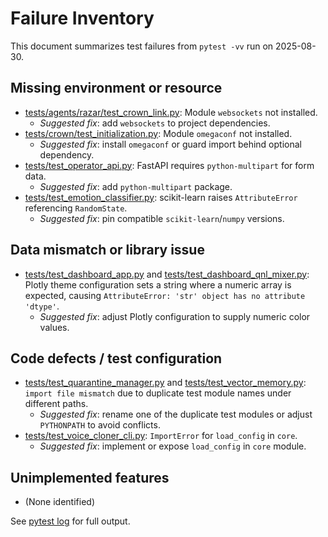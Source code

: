 # Failure Inventory

This document summarizes test failures from `pytest -vv` run on 2025-08-30.

## Missing environment or resource
- [tests/agents/razar/test_crown_link.py](../../tests/agents/razar/test_crown_link.py): Module `websockets` not installed.
  - *Suggested fix*: add `websockets` to project dependencies.
- [tests/crown/test_initialization.py](../../tests/crown/test_initialization.py): Module `omegaconf` not installed.
  - *Suggested fix*: install `omegaconf` or guard import behind optional dependency.
- [tests/test_operator_api.py](../../tests/test_operator_api.py): FastAPI requires `python-multipart` for form data.
  - *Suggested fix*: add `python-multipart` package.
- [tests/test_emotion_classifier.py](../../tests/test_emotion_classifier.py): scikit-learn raises `AttributeError` referencing `RandomState`.
  - *Suggested fix*: pin compatible `scikit-learn`/`numpy` versions.

## Data mismatch or library issue
- [tests/test_dashboard_app.py](../../tests/test_dashboard_app.py) and [tests/test_dashboard_qnl_mixer.py](../../tests/test_dashboard_qnl_mixer.py): Plotly theme configuration sets a string where a numeric array is expected, causing `AttributeError: 'str' object has no attribute 'dtype'`.
  - *Suggested fix*: adjust Plotly configuration to supply numeric color values.

## Code defects / test configuration
- [tests/test_quarantine_manager.py](../../tests/test_quarantine_manager.py) and [tests/test_vector_memory.py](../../tests/test_vector_memory.py): `import file mismatch` due to duplicate test module names under different paths.
  - *Suggested fix*: rename one of the duplicate test modules or adjust `PYTHONPATH` to avoid conflicts.
- [tests/test_voice_cloner_cli.py](../../tests/test_voice_cloner_cli.py): `ImportError` for `load_config` in `core`.
  - *Suggested fix*: implement or expose `load_config` in `core` module.

## Unimplemented features
- (None identified)

See [pytest log](pytest.log) for full output.
